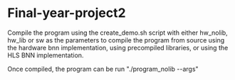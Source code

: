 # Final-year-project2

Compile the program using the create_demo.sh script with either hw_nolib, hw_lib or sw as the parameters to compile the program from source using the hardware bnn implementation, using precompiled libraries, or using the HLS BNN implementation.

Once compiled, the program can be run "./program_nolib --args"
